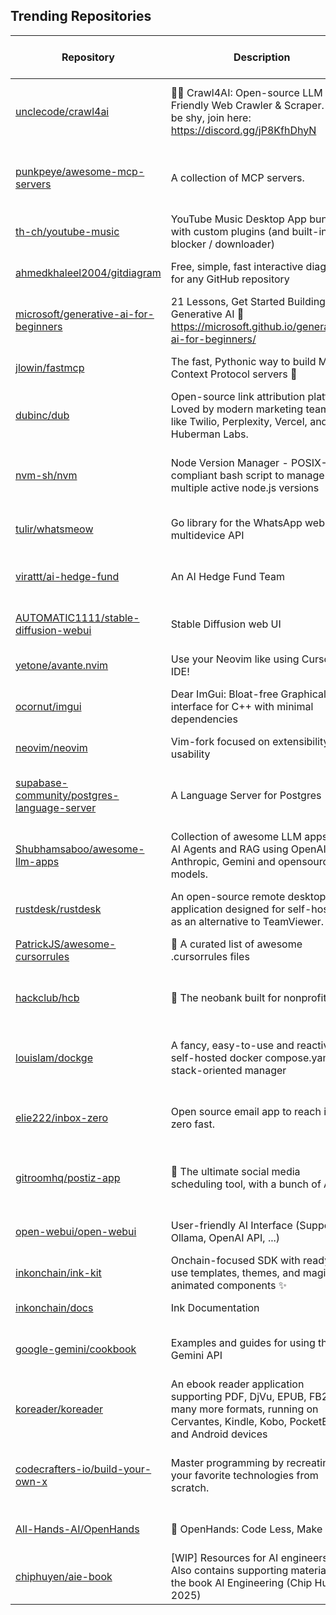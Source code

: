 ## Trending Repositories

| Repository | Description | Language | Stars | Forks | Built By | Current Period Stars | Days Active |01 | 02 | 03 | 04 | 05 | 06 | 07 | 08 | 09 | 10 | 11 | 12 | 13 | 14 | 15 | 16 | 17 | 18 | 19 | 20 | 21 | 22 | 23 | 24 | 25 | 26 | 27 | 28 | 29 | 30 |
|------------|-------------|----------|-------|-------|----------|---------------------|------|---|---|---|---|---|---|---|---|---|---|---|---|---|---|---|---|---|---|---|---|---|---|---|---|---|---|---|---|---|---|
| [unclecode/crawl4ai](https://github.com/unclecode/crawl4ai) | 🚀🤖 Crawl4AI: Open-source LLM Friendly Web Crawler & Scraper. Don't be shy, join here: https://discord.gg/jP8KfhDhyN | Python | 36031 | 3158 | [unclecode](https://github.com/unclecode), [aravindkarnam](https://github.com/aravindkarnam), [bizrockman](https://github.com/bizrockman), [datehoer](https://github.com/datehoer), [mjvankampen](https://github.com/mjvankampen) | 449 | 3 | ✓ | ✓ | ✓ |  |  |  |  |  |  |  |  |  |  |  |  |  |  |  |  |  |  |  |  |  |  |  |  |  |  |  |
| [punkpeye/awesome-mcp-servers](https://github.com/punkpeye/awesome-mcp-servers) | A collection of MCP servers. |  | 28807 | 1892 | [punkpeye](https://github.com/punkpeye), [SecretiveShell](https://github.com/SecretiveShell), [crazyyanchao](https://github.com/crazyyanchao), [kukapay](https://github.com/kukapay), [JoshuaRileyDev](https://github.com/JoshuaRileyDev) | 1957 | 3 | ✓ | ✓ | ✓ |  |  |  |  |  |  |  |  |  |  |  |  |  |  |  |  |  |  |  |  |  |  |  |  |  |  |  |
| [th-ch/youtube-music](https://github.com/th-ch/youtube-music) | YouTube Music Desktop App bundled with custom plugins (and built-in ad blocker / downloader) | TypeScript | 16736 | 864 | [JellyBrick](https://github.com/JellyBrick), [th-ch](https://github.com/th-ch), [Araxeus](https://github.com/Araxeus), [Su-Yong](https://github.com/Su-Yong) | 1551 | 3 | ✓ | ✓ | ✓ |  |  |  |  |  |  |  |  |  |  |  |  |  |  |  |  |  |  |  |  |  |  |  |  |  |  |  |
| [ahmedkhaleel2004/gitdiagram](https://github.com/ahmedkhaleel2004/gitdiagram) | Free, simple, fast interactive diagrams for any GitHub repository | TypeScript | 6541 | 451 | [ahmedkhaleel2004](https://github.com/ahmedkhaleel2004), [martin226](https://github.com/martin226), [jasminaaa20](https://github.com/jasminaaa20) | 818 | 2 | ✓ | ✓ |  |  |  |  |  |  |  |  |  |  |  |  |  |  |  |  |  |  |  |  |  |  |  |  |  |  |  |  |
| [microsoft/generative-ai-for-beginners](https://github.com/microsoft/generative-ai-for-beginners) | 21 Lessons, Get Started Building with Generative AI 🔗 https://microsoft.github.io/generative-ai-for-beginners/ | Jupyter Notebook | 77433 | 39855 | [koreyspace](https://github.com/koreyspace), [john0isaac](https://github.com/john0isaac), [yoshioterada](https://github.com/yoshioterada), [leestott](https://github.com/leestott), [glaucia86](https://github.com/glaucia86) | 353 | 2 | ✓ | ✓ |  |  |  |  |  |  |  |  |  |  |  |  |  |  |  |  |  |  |  |  |  |  |  |  |  |  |  |  |
| [jlowin/fastmcp](https://github.com/jlowin/fastmcp) | The fast, Pythonic way to build Model Context Protocol servers 🚀 | Python | 3335 | 166 | [jlowin](https://github.com/jlowin), [zzstoatzz](https://github.com/zzstoatzz), [justjoehere](https://github.com/justjoehere), [jurasofish](https://github.com/jurasofish), [sd2k](https://github.com/sd2k) | 358 | 2 | ✓ | ✓ |  |  |  |  |  |  |  |  |  |  |  |  |  |  |  |  |  |  |  |  |  |  |  |  |  |  |  |  |
| [dubinc/dub](https://github.com/dubinc/dub) | Open-source link attribution platform. Loved by modern marketing teams like Twilio, Perplexity, Vercel, and Huberman Labs. | TypeScript | 20933 | 2324 | [steven-tey](https://github.com/steven-tey), [devkiran](https://github.com/devkiran), [TWilson023](https://github.com/TWilson023), [flornkm](https://github.com/flornkm), [Snazzah](https://github.com/Snazzah) | 105 | 2 | ✓ |  | ✓ |  |  |  |  |  |  |  |  |  |  |  |  |  |  |  |  |  |  |  |  |  |  |  |  |  |  |  |
| [nvm-sh/nvm](https://github.com/nvm-sh/nvm) | Node Version Manager - POSIX-compliant bash script to manage multiple active node.js versions | Shell | 83452 | 8464 | [ljharb](https://github.com/ljharb), [PeterDaveHello](https://github.com/PeterDaveHello), [creationix](https://github.com/creationix), [koenpunt](https://github.com/koenpunt), [lukechilds](https://github.com/lukechilds) | 147 | 2 |  | ✓ | ✓ |  |  |  |  |  |  |  |  |  |  |  |  |  |  |  |  |  |  |  |  |  |  |  |  |  |  |  |
| [tulir/whatsmeow](https://github.com/tulir/whatsmeow) | Go library for the WhatsApp web multidevice API | Go | 3089 | 510 | [tulir](https://github.com/tulir), [SchulteMK](https://github.com/SchulteMK), [Rhymen](https://github.com/Rhymen), [sthales](https://github.com/sthales), [houstondapaz](https://github.com/houstondapaz) | 226 | 1 | ✓ |  |  |  |  |  |  |  |  |  |  |  |  |  |  |  |  |  |  |  |  |  |  |  |  |  |  |  |  |  |
| [virattt/ai-hedge-fund](https://github.com/virattt/ai-hedge-fund) | An AI Hedge Fund Team | Python | 20159 | 3645 | [virattt](https://github.com/virattt), [seungwonme](https://github.com/seungwonme), [KittatamSaisaard](https://github.com/KittatamSaisaard), [andorsk](https://github.com/andorsk), [arsaboo](https://github.com/arsaboo) | 205 | 1 | ✓ |  |  |  |  |  |  |  |  |  |  |  |  |  |  |  |  |  |  |  |  |  |  |  |  |  |  |  |  |  |
| [AUTOMATIC1111/stable-diffusion-webui](https://github.com/AUTOMATIC1111/stable-diffusion-webui) | Stable Diffusion web UI | Python | 150455 | 28017 | [AUTOMATIC1111](https://github.com/AUTOMATIC1111), [w-e-w](https://github.com/w-e-w), [dfaker](https://github.com/dfaker), [akx](https://github.com/akx), [catboxanon](https://github.com/catboxanon) | 168 | 1 | ✓ |  |  |  |  |  |  |  |  |  |  |  |  |  |  |  |  |  |  |  |  |  |  |  |  |  |  |  |  |  |
| [yetone/avante.nvim](https://github.com/yetone/avante.nvim) | Use your Neovim like using Cursor AI IDE! | Lua | 12010 | 490 | [yetone](https://github.com/yetone), [aarnphm](https://github.com/aarnphm), [yuchanns](https://github.com/yuchanns), [brewinski](https://github.com/brewinski), [b0o](https://github.com/b0o) | 80 | 1 | ✓ |  |  |  |  |  |  |  |  |  |  |  |  |  |  |  |  |  |  |  |  |  |  |  |  |  |  |  |  |  |
| [ocornut/imgui](https://github.com/ocornut/imgui) | Dear ImGui: Bloat-free Graphical User interface for C++ with minimal dependencies | C++ | 64285 | 10730 | [ocornut](https://github.com/ocornut), [rokups](https://github.com/rokups), [thedmd](https://github.com/thedmd), [bkaradzic](https://github.com/bkaradzic), [cfillion](https://github.com/cfillion) | 46 | 1 | ✓ |  |  |  |  |  |  |  |  |  |  |  |  |  |  |  |  |  |  |  |  |  |  |  |  |  |  |  |  |  |
| [neovim/neovim](https://github.com/neovim/neovim) | Vim-fork focused on extensibility and usability | Vim Script | 88182 | 5980 | [zeertzjq](https://github.com/zeertzjq), [justinmk](https://github.com/justinmk), [janlazo](https://github.com/janlazo), [bfredl](https://github.com/bfredl), [ZyX-I](https://github.com/ZyX-I) | 168 | 1 | ✓ |  |  |  |  |  |  |  |  |  |  |  |  |  |  |  |  |  |  |  |  |  |  |  |  |  |  |  |  |  |
| [supabase-community/postgres-language-server](https://github.com/supabase-community/postgres-language-server) | A Language Server for Postgres | Rust | 4570 | 89 | [psteinroe](https://github.com/psteinroe), [juleswritescode](https://github.com/juleswritescode), [cvng](https://github.com/cvng), [kiwicopple](https://github.com/kiwicopple), [imor](https://github.com/imor) | 205 | 1 | ✓ |  |  |  |  |  |  |  |  |  |  |  |  |  |  |  |  |  |  |  |  |  |  |  |  |  |  |  |  |  |
| [Shubhamsaboo/awesome-llm-apps](https://github.com/Shubhamsaboo/awesome-llm-apps) | Collection of awesome LLM apps with AI Agents and RAG using OpenAI, Anthropic, Gemini and opensource models. | Python | 26204 | 2940 | [Shubhamsaboo](https://github.com/Shubhamsaboo), [Madhuvod](https://github.com/Madhuvod), [CodeWithCharan](https://github.com/CodeWithCharan), [Sakalya100](https://github.com/Sakalya100), [ksp2000](https://github.com/ksp2000) | 495 | 1 | ✓ |  |  |  |  |  |  |  |  |  |  |  |  |  |  |  |  |  |  |  |  |  |  |  |  |  |  |  |  |  |
| [rustdesk/rustdesk](https://github.com/rustdesk/rustdesk) | An open-source remote desktop application designed for self-hosting, as an alternative to TeamViewer. | Rust | 85511 | 12070 | [rustdesk](https://github.com/rustdesk), [fufesou](https://github.com/fufesou), [21pages](https://github.com/21pages), [Kingtous](https://github.com/Kingtous), [Heap-Hop](https://github.com/Heap-Hop) | 64 | 1 |  | ✓ |  |  |  |  |  |  |  |  |  |  |  |  |  |  |  |  |  |  |  |  |  |  |  |  |  |  |  |  |
| [PatrickJS/awesome-cursorrules](https://github.com/PatrickJS/awesome-cursorrules) | 📄 A curated list of awesome .cursorrules files |  | 19196 | 1382 | [PatrickJS](https://github.com/PatrickJS), [ikhare](https://github.com/ikhare), [tks-00](https://github.com/tks-00), [endolith](https://github.com/endolith), [martinklepsch](https://github.com/martinklepsch) | 238 | 1 |  | ✓ |  |  |  |  |  |  |  |  |  |  |  |  |  |  |  |  |  |  |  |  |  |  |  |  |  |  |  |  |
| [hackclub/hcb](https://github.com/hackclub/hcb) | 🏦 The neobank built for nonprofits. | Ruby | 463 | 11 | [sampoder](https://github.com/sampoder), [motdotla](https://github.com/motdotla), [garyhtou](https://github.com/garyhtou), [maxwofford](https://github.com/maxwofford), [cjdenio](https://github.com/cjdenio) | 70 | 1 |  | ✓ |  |  |  |  |  |  |  |  |  |  |  |  |  |  |  |  |  |  |  |  |  |  |  |  |  |  |  |  |
| [louislam/dockge](https://github.com/louislam/dockge) | A fancy, easy-to-use and reactive self-hosted docker compose.yaml stack-oriented manager | TypeScript | 16264 | 474 | [louislam](https://github.com/louislam), [cyril59310](https://github.com/cyril59310), [Zaid-maker](https://github.com/Zaid-maker), [LevantinLynx](https://github.com/LevantinLynx), [stanol](https://github.com/stanol) | 171 | 1 |  | ✓ |  |  |  |  |  |  |  |  |  |  |  |  |  |  |  |  |  |  |  |  |  |  |  |  |  |  |  |  |
| [elie222/inbox-zero](https://github.com/elie222/inbox-zero) | Open source email app to reach inbox zero fast. | TypeScript | 4390 | 499 | [elie222](https://github.com/elie222), [madhav-relish](https://github.com/madhav-relish), [ajmalwashere](https://github.com/ajmalwashere), [Ipriyankrajai](https://github.com/Ipriyankrajai), [atbe](https://github.com/atbe) | 313 | 1 |  |  | ✓ |  |  |  |  |  |  |  |  |  |  |  |  |  |  |  |  |  |  |  |  |  |  |  |  |  |  |  |
| [gitroomhq/postiz-app](https://github.com/gitroomhq/postiz-app) | 📨 The ultimate social media scheduling tool, with a bunch of AI 🤖 | TypeScript | 19090 | 3052 | [nevo-david](https://github.com/nevo-david), [jamesread](https://github.com/jamesread), [egelhaus](https://github.com/egelhaus), [garrrikkotua](https://github.com/garrrikkotua), [jonathan-irvin](https://github.com/jonathan-irvin) | 128 | 1 |  |  | ✓ |  |  |  |  |  |  |  |  |  |  |  |  |  |  |  |  |  |  |  |  |  |  |  |  |  |  |  |
| [open-webui/open-webui](https://github.com/open-webui/open-webui) | User-friendly AI Interface (Supports Ollama, OpenAI API, ...) | JavaScript | 87167 | 10754 | [tjbck](https://github.com/tjbck), [cheahjs](https://github.com/cheahjs), [jannikstdl](https://github.com/jannikstdl), [michaelpoluektov](https://github.com/michaelpoluektov) | 288 | 1 |  |  | ✓ |  |  |  |  |  |  |  |  |  |  |  |  |  |  |  |  |  |  |  |  |  |  |  |  |  |  |  |
| [inkonchain/ink-kit](https://github.com/inkonchain/ink-kit) | Onchain-focused SDK with ready-to-use templates, themes, and magical animated components ✨ | TypeScript | 35780 | 373 | [fran-ink](https://github.com/fran-ink), [ink-victor](https://github.com/ink-victor), [eitjuh](https://github.com/eitjuh), [CruzMolina](https://github.com/CruzMolina), [dkrabdev](https://github.com/dkrabdev) | 200 | 1 |  |  | ✓ |  |  |  |  |  |  |  |  |  |  |  |  |  |  |  |  |  |  |  |  |  |  |  |  |  |  |  |
| [inkonchain/docs](https://github.com/inkonchain/docs) | Ink Documentation | MDX | 35916 | 387 | [eitjuh](https://github.com/eitjuh), [inkjesse](https://github.com/inkjesse), [CruzMolina](https://github.com/CruzMolina) | 192 | 1 |  |  | ✓ |  |  |  |  |  |  |  |  |  |  |  |  |  |  |  |  |  |  |  |  |  |  |  |  |  |  |  |
| [google-gemini/cookbook](https://github.com/google-gemini/cookbook) | Examples and guides for using the Gemini API | Jupyter Notebook | 11531 | 1486 | [MarkDaoust](https://github.com/MarkDaoust), [Giom-V](https://github.com/Giom-V), [markmcd](https://github.com/markmcd), [random-forests](https://github.com/random-forests), [shilpakancharla](https://github.com/shilpakancharla) | 103 | 1 |  |  | ✓ |  |  |  |  |  |  |  |  |  |  |  |  |  |  |  |  |  |  |  |  |  |  |  |  |  |  |  |
| [koreader/koreader](https://github.com/koreader/koreader) | An ebook reader application supporting PDF, DjVu, EPUB, FB2 and many more formats, running on Cervantes, Kindle, Kobo, PocketBook and Android devices | Lua | 19648 | 1358 | [houqp](https://github.com/houqp), [chrox](https://github.com/chrox), [NiLuJe](https://github.com/NiLuJe), [Frenzie](https://github.com/Frenzie), [poire-z](https://github.com/poire-z) | 215 | 1 |  |  | ✓ |  |  |  |  |  |  |  |  |  |  |  |  |  |  |  |  |  |  |  |  |  |  |  |  |  |  |  |
| [codecrafters-io/build-your-own-x](https://github.com/codecrafters-io/build-your-own-x) | Master programming by recreating your favorite technologies from scratch. | Markdown | 367292 | 34127 | [danistefanovic](https://github.com/danistefanovic), [rohitpaulk](https://github.com/rohitpaulk), [sarupbanskota](https://github.com/sarupbanskota), [fake-rookie](https://github.com/fake-rookie), [bauripalash](https://github.com/bauripalash) | 498 | 1 |  |  | ✓ |  |  |  |  |  |  |  |  |  |  |  |  |  |  |  |  |  |  |  |  |  |  |  |  |  |  |  |
| [All-Hands-AI/OpenHands](https://github.com/All-Hands-AI/OpenHands) | 🙌 OpenHands: Code Less, Make More | Python | 52048 | 5780 | [xingyaoww](https://github.com/xingyaoww), [rbren](https://github.com/rbren), [enyst](https://github.com/enyst), [openhands-agent](https://github.com/openhands-agent) | 128 | 1 |  |  | ✓ |  |  |  |  |  |  |  |  |  |  |  |  |  |  |  |  |  |  |  |  |  |  |  |  |  |  |  |
| [chiphuyen/aie-book](https://github.com/chiphuyen/aie-book) | [WIP] Resources for AI engineers. Also contains supporting materials for the book AI Engineering (Chip Huyen, 2025) | Jupyter Notebook | 3238 | 398 | [chiphuyen](https://github.com/chiphuyen), [chris-alexiuk](https://github.com/chris-alexiuk), [dr3s](https://github.com/dr3s), [strickvl](https://github.com/strickvl), [omrylcn](https://github.com/omrylcn) | 36 | 1 |  |  | ✓ |  |  |  |  |  |  |  |  |  |  |  |  |  |  |  |  |  |  |  |  |  |  |  |  |  |  |  |
